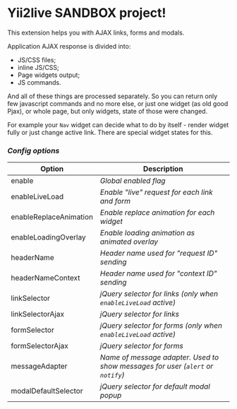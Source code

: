 # Yii2live SANDBOX project!

This extension helps you with AJAX links, forms and modals.

Application AJAX response is divided into:

* JS/CSS files;
* inline JS/CSS;
* Page widgets output;
* JS commands.

And all of these things are processed separately. 
So you can return only few javascript commands and no more else, 
or just one widget (as old good Pjax), 
or whole page, but only widgets, state of those were changed.

For example your `Nav` widget can decide what to do by itself - render widget fully or just change active link. There are special widget states for this.

### _Config options_

|Option                 |Description|
|---                    |---        |
|enable                 |_Global enabled flag_|
|enableLiveLoad         |_Enable "live" request for each link and form_|
|enableReplaceAnimation |_Enable replace animation for each widget_|
|enableLoadingOverlay   |_Enable loading animation as animated overlay_|
|headerName             |_Header name used for "request ID" sending_|
|headerNameContext      |_Header name used for "context ID" sending_|
|linkSelector           |_jQuery selector for links (only when `enableLiveLoad` active)_|
|linkSelectorAjax       |_jQuery selector for links_|
|formSelector           |_jQuery selector for forms (only when `enableLiveLoad` active)_|
|formSelectorAjax       |_jQuery selector for forms_|
|messageAdapter         |_Name of message adapter. Used to show messages for user (`alert` or `notify`)_|
|modalDefaultSelector   |_jQuery selector for default modal popup_|